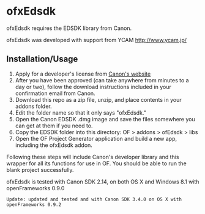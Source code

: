 # ofxEdsdk

ofxEdsdk requires the EDSDK library from Canon.

ofxEdsdk was developed with support from YCAM http://www.ycam.jp/


## Installation/Usage

1. Apply for a developer's license from [Canon's website](http://consumer.usa.canon.com/cusa/support/consumer/eos_slr_camera_systems/eos_digital_slr_cameras/digital_rebel_xt?fileURL=ps_sdk_form&pageKeyCode=downloadLicense&id=0901e02480057a74_1&productOverviewCid=0901e0248003ce28&keycode=Sdk_Lic) 
2. After you have been approved (can take anywhere from minutes to a day or two), follow the download instructions included in your confirmation email from Canon.
3. Download this repo as a zip file, unzip, and place contents in your addons folder.
4. Edit the folder name so that it only says "ofxEdsdk."
5. Open the Canon EDSDK .dmg image and save the files somewhere you can get at them if you need to. 
6. Copy the EDSDK folder into this directory: OF > addons > ofEdsdk > libs
7. Open the OF Project Generator application and build a new app, including the ofxEdsdk addon.

Following these steps will include Canon's developer library and this wrapper for all its functions for use in OF. You should be able to run the blank project successfully.

ofxEdsdk is tested with Canon SDK 2.14, on both OS X and Windows 8.1 with openFrameworks 0.9.0

	Update: updated and tested and with Canon SDK 3.4.0 on OS X with openFrameworks 0.9.2
